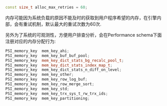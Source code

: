 ```cpp
const size_t alloc_max_retries = 60;
```
内存可能因为系统负载的原因不能及时的获取到用户程序希望的内存，在引擎内部，会有重试机制，默认最大的重试次数为60次.

另外为了系统的可观测性，方便用户排查分析，会在Performance schema下面注册对应的内存分配行为:
```cpp
PSI_memory_key	mem_key_ahi;
PSI_memory_key	mem_key_buf_buf_pool;
PSI_memory_key	mem_key_dict_stats_bg_recalc_pool_t;
PSI_memory_key	mem_key_dict_stats_index_map_t;
PSI_memory_key	mem_key_dict_stats_n_diff_on_level;
PSI_memory_key	mem_key_other;
PSI_memory_key	mem_key_row_log_buf;
PSI_memory_key	mem_key_row_merge_sort;
PSI_memory_key	mem_key_std;
PSI_memory_key	mem_key_trx_sys_t_rw_trx_ids;
PSI_memory_key	mem_key_partitioning;
```

